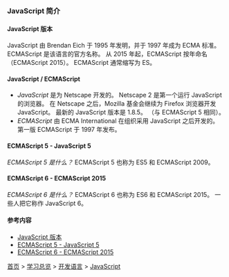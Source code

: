 ### JavaScript 简介

#### JavaScript 版本
JavaScript 由 Brendan Eich 于 1995 年发明，并于 1997 年成为 ECMA 标准。
ECMAScript 是该语言的官方名称。
从 2015 年起，ECMAScript 按年命名（ECMAScript 2015）。
ECMAScript 通常缩写为 ES。
#### JavaScript / ECMAScript
* *JavaScript* 是为 Netscape 开发的。 Netscape 2 是第一个运行 JavaScript 的浏览器。
在 Netscape 之后，Mozilla 基金会继续为 Firefox 浏览器开发 JavaScript。
最新的 JavaScript 版本是 1.8.5。 （与 ECMAScript 5 相同）。
* *ECMAScript* 由 ECMA International 在组织采用 JavaScript 之后开发的。
第一版 ECMAScript 于 1997 年发布。
#### ECMAScript 5 - JavaScript 5
*ECMAScript 5 是什么？*
ECMAScript 5 也称为 ES5 和 ECMAScript 2009。
#### ECMAScript 6 - ECMAScript 2015
*ECMAScript 6 是什么？*
ECMAScript 6 也称为 ES6 和 ECMAScript 2015。
一些人把它称作 JavaScript 6。

#### 参考内容
* [JavaScript 版本](https://www.w3school.com.cn/js/js_versions.asp)
* [ECMAScript 5 - JavaScript 5](https://www.w3school.com.cn/js/js_es5.asp)
* [ECMAScript 6 - ECMAScript 2015](https://www.w3school.com.cn/js/js_es6.asp)


[首页](../../../README.md) > [学习总览](../../../introduction/studyCatalogList.md) > [开发语言](../developmentLanguage.md) > [JavaScript](javascript.md)
